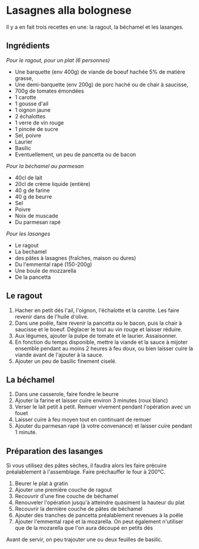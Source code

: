 # Lasagnes alla bolognese
 
 Il y a en fait trois recettes en une: la ragout, la béchamel et les lasanges.
 
## Ingrédients
 
 *Pour le ragout, pour un plat (6 personnes)*
 - Une barquette (env 400g) de viande de boeuf hachée 5% de matière grasse,
 - Une demi-barquette (env 200g) de porc haché ou de chair à saucisse,
 - 700g de tomates émondées
 - 1 carotte
 - 1 gousse d'ail
 - 1 oignon jaune
 - 2 échalottes
 - 1 verre de vin rouge
 - 1 pincée de sucre
 - Sel, poivre
 - Laurier
 - Basilic
 - Eventuellement, un peu de pancetta ou de bacon
 
 *Pour la béchamel au parmesan*
 - 40cl de lait
 - 20cl de crème liquide (entière)
 - 40 g de farine
 - 40 g de beurre
 - Sel
 - Poivre
 - Noix de muscade
 - Du parmesan rapé
 
 *Pour les lasanges*
 - Le ragout
 - La bechamel
 - des pâtes à lasagnes (fraîches, maison ou dures)
 - Du l'emmental rapé (150-200g)
 - Une boule de mozzarella
 - De la pancetta
 
 
## Le ragout
 
 1. Hacher en petit dés l'ail, l'oignon, l'échalotte et la carotte. Les faire revenir dans de l'huile d'olive.
 2. Dans une poêle, faire revenir la pancetta ou le bacon, puis la chair à saucisse et le boeuf. Déglacer le tout au vin rouge et laisser réduire.
 3. Aux légumes, ajouter la pulpe de tomate et le laurier. Assaisonner.
 4. En fonction du temps disponible, mettre la viande et la sauce à mijoter ensemble pendant au moins 2 heures à feu doux, ou bien laisser
 cuire la viande avant de l'ajouter à la sauce.
 5. Ajouter un peu de basilic finement ciselé.
 
## La béchamel
 
 1. Dans une casserole, faire fondre le beurre
 2. Ajouter la farine et laisser cuire environ 3 minutes (roux blanc)
 3. Verser le lait petit à petit. Remuer vivement pendant l'opération avec un fouet
 4. Laisser cuire à feu moyen tout en continuant de remuer
 5. Ajouter du parmesan rapé (à votre convenance) et laisser cuire pendant 1 minute.
 
## Préparation des lasanges
 
 Si vous utilisez des pâtes sèches, il faudra alors les faire précuire préalablement à l'assemblage.
Faire préchauffer le four à 200°C.

 1. Beurer le plat à gratin
 2. Ajouter une première couche de ragout
 3. Recouvrir d'une fine couche de béchamel
 4. Renouveler l'opération jusqu'à atteindre quasiment la hauteur du plat
 5. Recouvrir la dernière couche de pâtes de béchamel
 6. Ajouter des tranches de pancetta préalablement revenues à la poêle
 7. Ajouter l'emmental rapé et la mozarella. On peut également n'utiliser que de la mozarella que l'on aura découpé en petits dés
 
 Avant de servir, on peu trajouter une ou deux feuilles de basilic.
 
 
